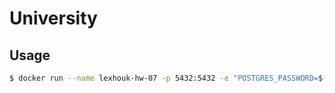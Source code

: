 # University

## Usage

```bash
$ docker run --name lexhouk-hw-07 -p 5432:5432 -e "POSTGRES_PASSWORD=$(cat .secret)" -d postgres
```
